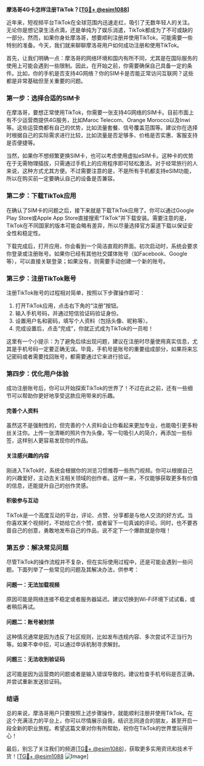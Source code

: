 **摩洛哥4G卡怎样注册TikTok？[[TG💪+ @esim1088](https://t.me/s/esim1088)]**

近年来，短视频平台TikTok在全球范围内迅速走红，吸引了无数年轻人的关注。无论你是想记录生活点滴，还是单纯为了娱乐消遣，TikTok都成为了不可或缺的一部分。然而，如果你身处摩洛哥，想要顺利注册并使用TikTok，可能需要一些特别的准备。今天，我们就来聊聊摩洛哥用户如何成功注册和使用TikTok。

首先，让我们明确一点：摩洛哥的网络环境和国内有所不同，尤其是在国际服务的使用上可能会遇到一些限制。因此，在开始之前，你需要确保自己具备一定的条件。比如，你的手机是否支持4G网络？你的SIM卡是否能正常访问互联网？这些都是非常基础但至关重要的问题。

### **第一步：选择合适的SIM卡**

在摩洛哥，要想正常使用TikTok，你需要一张支持4G网络的SIM卡。目前市面上有不少运营商提供4G服务，比如Maroc Telecom、Orange Morocco以及Inwi等。这些运营商都有自己的优势，比如流量套餐、信号覆盖范围等。建议你在选择时根据自己的实际需求进行比较，比如流量是否足够多、价格是否实惠、客服支持是否便捷等。

当然，如果你不想频繁更换SIM卡，也可以考虑使用虚拟eSIM卡。这种卡的优势在于无需物理插拔，只需通过手机上的应用程序即可轻松激活。对于经常旅行的人来说，这种方式尤其方便。不过需要注意的是，不是所有手机都支持eSIM功能，所以在购买前一定要确认自己的设备是否兼容。

### **第二步：下载TikTok应用**

在确认了SIM卡的问题之后，接下来就是下载TikTok应用了。你可以通过Google Play Store或Apple App Store直接搜索“TikTok”并下载安装。需要注意的是，TikTok在不同国家的版本可能会略有差异，所以尽量选择官方渠道下载以保证安全性和稳定性。

下载完成后，打开应用，你会看到一个简洁直观的界面。初次启动时，系统会要求你登录或注册账号。如果你已经有其他社交媒体账号（如Facebook、Google等），可以直接关联登录；如果没有，则需要手动创建一个新的账号。

### **第三步：注册TikTok账号**

注册TikTok账号的过程相对简单，按照以下步骤操作即可：

1. 打开TikTok应用，点击右下角的“注册”按钮。
2. 输入手机号码，并通过短信验证码验证身份。
3. 设置用户名和密码，填写个人资料（包括头像、昵称等）。
4. 完成设置后，点击“完成”，你就正式成为TikTok的一员啦！

这里有一个小提示：为了避免后续出现问题，建议在注册时尽量使用真实信息，尤其是手机号码一定要正确无误。毕竟，手机号是账号的重要组成部分，如果将来忘记密码或者需要找回账号，都需要通过它来进行验证。

### **第四步：优化用户体验**

成功注册账号后，你可以开始探索TikTok的世界了！不过在此之前，还有一些细节可以帮助你更好地享受这款应用带来的乐趣。

#### **完善个人资料**
虽然这不是强制性的，但完善的个人资料会让你看起来更加专业，也能吸引更多粉丝关注你。上传一张清晰的照片作为头像，写一句吸引人的简介，再添加一些标签，这样别人更容易发现你的作品。

#### **关注感兴趣的内容**
刚进入TikTok时，系统会根据你的浏览习惯推荐一些热门视频。你可以根据自己的兴趣爱好，主动去关注相关领域的创作者。这样一来，不仅能够获取更多有价值的信息，还能提升自己的创作灵感。

#### **积极参与互动**
TikTok是一个高度互动的平台，评论、点赞、分享都是与他人交流的好方式。当你喜欢某个视频时，不妨给它点个赞，或者留下一句真诚的评论。同时，也不要吝啬自己的创意，勇敢地发布自己的作品，说不定下一个爆款就是你哦！

### **第五步：解决常见问题**

尽管TikTok的操作流程并不复杂，但在实际使用过程中，还是可能会遇到一些问题。下面列举了一些常见的问题及其解决办法，供参考：

#### **问题一：无法加载视频**
原因可能是网络连接不稳定或者服务器延迟。建议切换到Wi-Fi环境下试试看，或者稍后再试。

#### **问题二：账号被封禁**
这种情况通常是因为违反了社区规则，比如发布违规内容、多次尝试不正当行为等。如果不幸中招，可以通过申诉机制寻求解封。

#### **问题三：无法收到验证码**
这可能是因为运营商的问题或者是输入错误导致的。建议检查手机号码是否正确，并尝试重新发送验证码。

### **结语**

总的来说，摩洛哥用户只要按照上述步骤操作，就能顺利注册并使用TikTok。在这个充满活力的平台上，你可以尽情展示自我，结识志同道合的朋友，甚至开启一段全新的职业旅程。希望这篇文章对你有所帮助，祝你在TikTok的世界里玩得开心！

最后，别忘了关注我们的频道[[TG💪+ @esim1088](https://t.me/s/esim1088)]，获取更多实用资讯和技术干货！[[TG💪+ @esim1088](https://t.me/s/esim1088) ![Image](https://i.postimg.cc/4NQfJmqS/Snipaste-2025-05-13-00-14-12.png)]